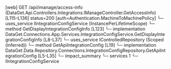 [web] GET /api/imanage/access-info  (DataGet.Api.Controllers.Integrations.IManageController.GetAccessInfo)  [L115–L136] status=200 [auth=Authentication.MachineToMachinePolicy]
  └─ uses_service IIntegrationConfigService (InstancePerLifetimeScope)
    └─ method GetDisplayIntegrationConfigInfo [L123]
      └─ implementation DataGet.Connections.App.Services.IntegrationConfigService.GetDisplayIntegrationConfigInfo [L8-L37]
        └─ uses_service IControlledRepository<IntegrationConfiguration> (Scoped (inferred))
          └─ method GetApiIntegrationConfig [L19]
            └─ implementation DataGet.Data.Repository.Connections.IntegrationConfigRepository.GetApiIntegrationConfig [L5-L35]
  └─ impact_summary
    └─ services 1
      └─ IIntegrationConfigService

